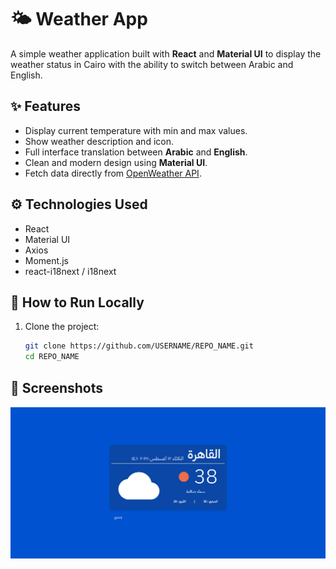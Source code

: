 # 🌤 Weather App

A simple weather application built with **React** and **Material UI** to display the weather status in Cairo with the ability to switch between Arabic and English.

## ✨ Features

- Display current temperature with min and max values.
- Show weather description and icon.
- Full interface translation between **Arabic** and **English**.
- Clean and modern design using **Material UI**.
- Fetch data directly from [OpenWeather API](https://openweathermap.org/).

## ⚙️ Technologies Used

- React
- Material UI
- Axios
- Moment.js
- react-i18next / i18next

## 🔧 How to Run Locally

1. Clone the project:
   ```bash
   git clone https://github.com/USERNAME/REPO_NAME.git
   cd REPO_NAME
   ```

## 📸 Screenshots

![Weather App Screenshot](public/Screenshots/Screenshot_2025-08-12_142152.png)
